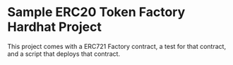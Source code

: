 # Sample ERC20 Token Factory Hardhat Project

This project comes with a ERC721 Factory contract, a test for that contract, and a script that deploys that contract.
